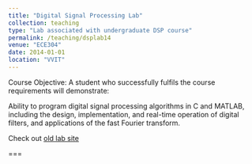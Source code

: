 ```yaml
---
title: "Digital Signal Processing Lab"
collection: teaching
type: "Lab associated with undergraduate DSP course"
permalink: /teaching/dsplab14
venue: "ECE304"
date: 2014-01-01
location: "VVIT"
---
```


Course Objective:
A student who successfully fulfils the course requirements will demonstrate:

 Ability to program digital signal processing algorithms in C and MATLAB, including the design, implementation, and real-time operation of digital filters, and applications of the fast Fourier transform.
 
Check out [old lab site](https://sites.google.com/site/vvitdsp14/materials/labs) 

















===
